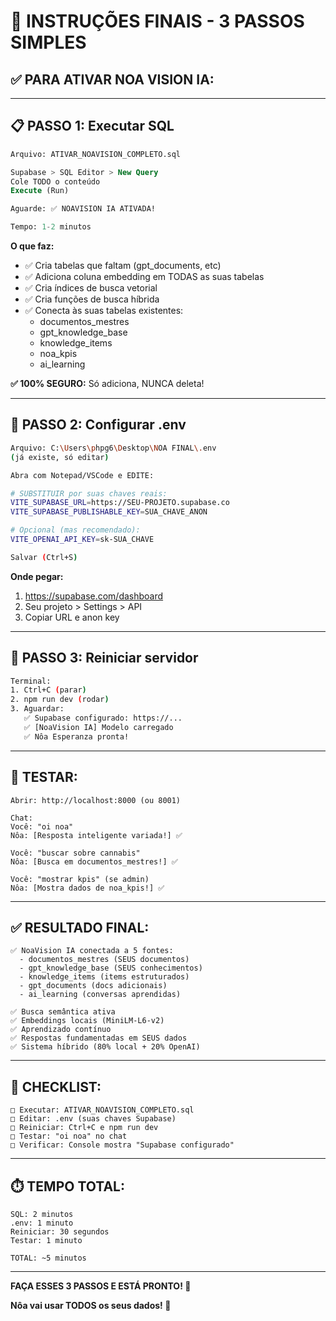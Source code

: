 # 🎯 INSTRUÇÕES FINAIS - 3 PASSOS SIMPLES

## ✅ **PARA ATIVAR NOA VISION IA:**

---

## 📋 **PASSO 1: Executar SQL**

```sql
Arquivo: ATIVAR_NOAVISION_COMPLETO.sql

Supabase > SQL Editor > New Query
Cole TODO o conteúdo
Execute (Run)

Aguarde: ✅ NOAVISION IA ATIVADA!

Tempo: 1-2 minutos
```

**O que faz:**
- ✅ Cria tabelas que faltam (gpt_documents, etc)
- ✅ Adiciona coluna embedding em TODAS as suas tabelas
- ✅ Cria índices de busca vetorial
- ✅ Cria funções de busca híbrida
- ✅ Conecta às suas tabelas existentes:
  - documentos_mestres
  - gpt_knowledge_base
  - knowledge_items
  - noa_kpis
  - ai_learning

**✅ 100% SEGURO:** Só adiciona, NUNCA deleta!

---

## 📝 **PASSO 2: Configurar .env**

```bash
Arquivo: C:\Users\phpg6\Desktop\NOA FINAL\.env
(já existe, só editar)

Abra com Notepad/VSCode e EDITE:

# SUBSTITUIR por suas chaves reais:
VITE_SUPABASE_URL=https://SEU-PROJETO.supabase.co
VITE_SUPABASE_PUBLISHABLE_KEY=SUA_CHAVE_ANON

# Opcional (mas recomendado):
VITE_OPENAI_API_KEY=sk-SUA_CHAVE

Salvar (Ctrl+S)
```

**Onde pegar:**
1. https://supabase.com/dashboard
2. Seu projeto > Settings > API
3. Copiar URL e anon key

---

## 🔄 **PASSO 3: Reiniciar servidor**

```bash
Terminal:
1. Ctrl+C (parar)
2. npm run dev (rodar)
3. Aguardar:
   ✅ Supabase configurado: https://...
   ✅ [NoaVision IA] Modelo carregado
   ✅ Nôa Esperanza pronta!
```

---

## 🧪 **TESTAR:**

```
Abrir: http://localhost:8000 (ou 8001)

Chat:
Você: "oi noa"
Nôa: [Resposta inteligente variada!] ✅

Você: "buscar sobre cannabis"
Nôa: [Busca em documentos_mestres!] ✅

Você: "mostrar kpis" (se admin)
Nôa: [Mostra dados de noa_kpis!] ✅
```

---

## ✅ **RESULTADO FINAL:**

```
✅ NoaVision IA conectada a 5 fontes:
  - documentos_mestres (SEUS documentos)
  - gpt_knowledge_base (SEUS conhecimentos)  
  - knowledge_items (items estruturados)
  - gpt_documents (docs adicionais)
  - ai_learning (conversas aprendidas)
  
✅ Busca semântica ativa
✅ Embeddings locais (MiniLM-L6-v2)
✅ Aprendizado contínuo
✅ Respostas fundamentadas em SEUS dados
✅ Sistema híbrido (80% local + 20% OpenAI)
```

---

## 🎯 **CHECKLIST:**

```
□ Executar: ATIVAR_NOAVISION_COMPLETO.sql
□ Editar: .env (suas chaves Supabase)
□ Reiniciar: Ctrl+C e npm run dev
□ Testar: "oi noa" no chat
□ Verificar: Console mostra "Supabase configurado"
```

---

## ⏱️ **TEMPO TOTAL:**

```
SQL: 2 minutos
.env: 1 minuto
Reiniciar: 30 segundos
Testar: 1 minuto

TOTAL: ~5 minutos
```

---

**FAÇA ESSES 3 PASSOS E ESTÁ PRONTO! 🚀**

**Nôa vai usar TODOS os seus dados! 🧠**

